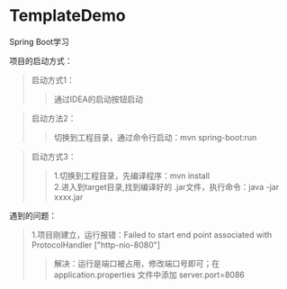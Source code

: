 # TemplateDemo
Spring Boot学习

项目的启动方式：<br/>
>启动方式1： 
>>通过IDEA的启动按钮启动 

>启动方法2： 
>>切换到工程目录，通过命令行启动：mvn spring-boot:run 

>启动方式3： 
>>1.切换到工程目录，先编译程序：mvn install  
>>2.进入到target目录,找到编译好的 .jar文件，执行命令：java -jar xxxx.jar 


遇到的问题：<br/> 
>1.项目刚建立，运行报错：Failed to start end point associated with ProtocolHandler ["http-nio-8080"]  
>>解决：运行是端口被占用，修改端口号即可；在application.properties 文件中添加 server.port=8086    